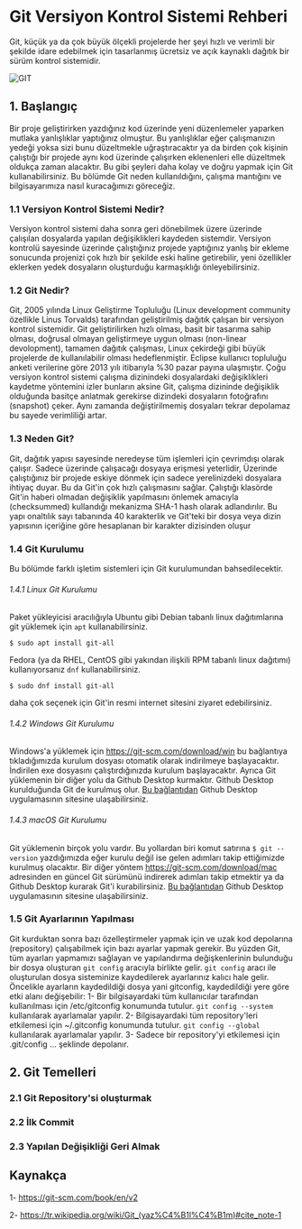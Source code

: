 # Git Versiyon Kontrol Sistemi Rehberi
Git, küçük ya da çok büyük ölçekli projelerde her şeyi hızlı ve verimli bir şekilde idare edebilmek için tasarlanmış ücretsiz ve açık kaynaklı dağıtık bir sürüm kontrol sistemidir.

![GIT](https://git-scm.com/images/logo@2x.png)

## 1. Başlangıç
Bir proje geliştirirken yazdığınız kod üzerinde yeni düzenlemeler yaparken mutlaka yanlışlıklar yaptığınız olmuştur. Bu yanlışlıklar eğer çalışmanızın yedeği yoksa sizi bunu düzeltmekle uğraştıracaktır ya da birden çok kişinin çalıştığı bir projede aynı kod üzerinde çalışırken eklenenleri elle düzeltmek oldukça zaman alacaktır. Bu gibi şeyleri daha kolay ve doğru yapmak için Git kullanabilirsiniz. Bu bölümde Git neden kullanıldığını, çalışma mantığını ve bilgisayarımıza nasıl kuracağımızı göreceğiz. 
### 1.1 Versiyon Kontrol Sistemi Nedir?
Versiyon kontrol sistemi daha sonra geri dönebilmek üzere üzerinde çalışılan dosyalarda yapılan değişiklikleri kaydeden sistemdir. Versiyon kontrolü sayesinde üzerinde çalıştığınız projede yaptığınız yanlış bir ekleme sonucunda projenizi çok hızlı bir şekilde eski haline getirebilir, yeni özellikler eklerken yedek dosyaların oluşturduğu karmaşıklığı önleyebilirsiniz. 

### 1.2 Git Nedir?
Git, 2005 yılında Linux Geliştirme Topluluğu (Linux development community özellikle Linus Torvalds) tarafından geliştirilmiş dağıtık çalışan bir versiyon kontrol sistemidir. Git geliştirilirken hızlı olması, basit bir tasarıma sahip olması, doğrusal olmayan geliştirmeye uygun olması (non-linear devolopment), tamamen dağıtık çalışması, Linux çekirdeği gibi büyük projelerde de kullanılabilir olması hedeflenmiştir. Eclipse kullanıcı topluluğu anketi verilerine göre 2013 yılı itibarıyla %30 pazar payına ulaşmıştır. 
Çoğu versiyon kontrol sistemi çalışma dizinindeki dosyalardaki değişiklikleri kaydetme yöntemini izler bunların aksine Git, çalışma dizininde değişiklik olduğunda basitçe anlatmak gerekirse dizindeki dosyaların fotoğrafını (snapshot) çeker. Aynı zamanda değiştirilmemiş dosyaları tekrar depolamaz bu sayede verimliliği artar.
### 1.3 Neden Git?
Git, dağıtık yapısı sayesinde neredeyse tüm işlemleri için çevrimdışı olarak çalışır. Sadece üzerinde çalışacağı dosyaya erişmesi yeterlidir, Üzerinde çalıştığınız bir projede eskiye dönmek için sadece yerelinizdeki dosyalara ihtiyaç duyar. Bu da Git'in çok hızlı çalışmasını sağlar.
Çalıştığı klasörde Git'in haberi olmadan değişiklik yapılmasını önlemek amacıyla (checksummed) kullandığı mekanizma SHA-1 hash olarak adlandırılır. Bu yapı onaltılık sayı tabanında 40 karakterlik ve Git'teki bir dosya veya dizin yapısının içeriğine göre hesaplanan bir karakter dizisinden oluşur 
### 1.4 Git Kurulumu
Bu bölümde farklı işletim sistemleri için Git kurulumundan bahsedilecektir.
###### 1.4.1 Linux Git Kurulumu
Paket yükleyicisi aracılığıyla Ubuntu gibi Debian tabanlı linux dağıtımlarına git yüklemek için ```apt``` kullanabilirsiniz.
```
$ sudo apt install git-all
```

Fedora (ya da RHEL, CentOS gibi yakından ilişkili RPM tabanlı linux dağıtımı) kullanıyorsanız ```dnf``` kullanabilirsiniz.
```
$ sudo dnf install git-all
```
daha çok seçenek için Git'in resmi internet sitesini ziyaret edebilirsiniz.

###### 1.4.2 Windows Git Kurulumu
Windows'a yüklemek için https://git-scm.com/download/win bu bağlantıya tıkladığımızda kurulum dosyası otomatik olarak indirilmeye başlayacaktır. İndirilen exe dosyasını çalıştırdığınızda kurulum başlayacaktır. Ayrıca Git yüklemenin bir diğer yolu da Github Desktop kurmaktır. Github Desktop kurulduğunda Git de kurulmuş olur. [Bu bağlantıdan](https://desktop.github.com/) Github Desktop uygulamasının sitesine ulaşabilirsiniz.  
###### 1.4.3 macOS Git Kurulumu 
Git yüklemenin birçok yolu vardır. Bu yollardan biri komut satırına ```$ git --version``` yazdığımızda eğer kurulu değil ise gelen adımları takip ettiğimizde kurulmuş olacaktır. Bir diğer yöntem https://git-scm.com/download/mac adresinden en güncel Git sürümünü indirerek adımları takip etmektir ya da Github Desktop kurarak Git'i kurabilirsiniz. [Bu bağlantıdan](https://desktop.github.com/) Github Desktop uygulamasının sitesine ulaşabilirsiniz.  
### 1.5 Git Ayarlarının Yapılması
Git kurduktan sonra bazı özelleştirmeler yapmak için ve uzak kod depolarına (repository) çalışabilmek için bazı ayarlar yapmak gerekir. Bu yüzden Git, tüm ayarları yapmamızı sağlayan ve yapılandırma değişkenlerinin bulunduğu bir dosya oluşturan ```git config``` aracıyla birlikte gelir. ```git config``` aracı ile oluşturulan dosya sisteminize kaydedilerek ayarlarınız kalıcı hale gelir. 
Öncelikle ayarların kaydedildiği dosya yani gitconfig, kaydedildiği yere göre etki alanı değişebilir:
1- Bir bilgisayardaki tüm kullanıcılar tarafından kullanılması için /etc/gitconfig konumunda tutulur. ```git config --system``` kullanılarak ayarlamalar yapılır. 
2- Bilgisayardaki tüm repository'leri etkilemesi için ~/.gitconfig konumunda tutulur. ```git config --global``` kullanılarak ayarlamalar yapılır. 
3- Sadece bir repository'yi etkilemesi için .git/config ...
şeklinde depolanır. 
## 2. Git Temelleri
### 2.1 Git Repository'si oluşturmak
### 2.2 İlk Commit
### 2.3 Yapılan Değişikliği Geri Almak

## Kaynakça
1- https://git-scm.com/book/en/v2

2- https://tr.wikipedia.org/wiki/Git_(yaz%C4%B1l%C4%B1m)#cite_note-1

